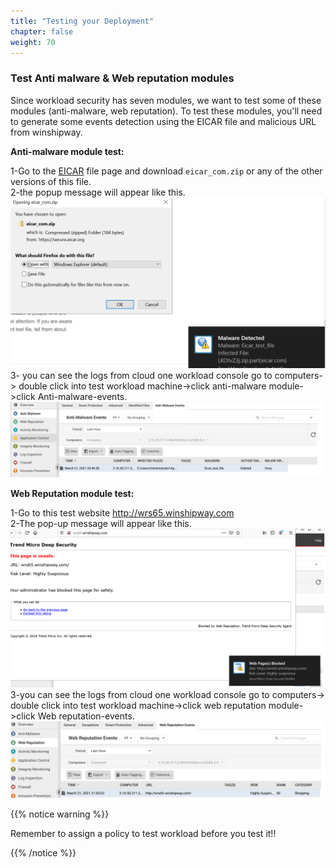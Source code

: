 ```yaml
---
title: "Testing your Deployment"
chapter: false
weight: 70
---
```


### Test Anti malware & Web reputation modules 

Since workload security has seven modules, we want to test some of these modules (anti-malware, web reputation).
To test these modules, you'll need to generate some events detection using the EICAR file and malicious URL from winshipway.

**Anti-malware module test:**

1-Go to the <a href="https://www.eicar.org/?page_id=3950">EICAR</a> file page and download ```eicar_com.zip``` or any of the other versions of this file.  
2-the popup message will appear like this.
![](malware%20detection.png)
3- you can see the logs from cloud one workload console go to computers-> double click into test workload machine->click anti-malware module->click Anti-malware-events.
![events](anti%20malware%20events.png)  

**Web Reputation module test:**  

1-Go to this test website http://wrs65.winshipway.com  
2-The pop-up message will appear like this.
![web rep](repuation.png)
3-you can see the logs from cloud one workload console go to computers-> double click into test workload machine->click web reputation module->click Web reputation-events.
![output of web reputation](outpoutrep.png)

{{% notice warning %}}
<p style='text-align: left;'>
Remember to assign a policy to test workload before you test it!!
</p>
{{% /notice %}}
